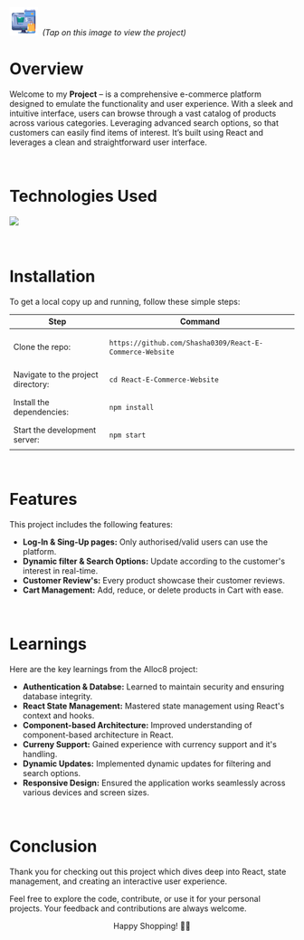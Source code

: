 [<img src="./public/pic/e-commerce_9516939.png" width="50px" alt="github-icon">](https://e-commerce-website-fed4f.web.app/)<em>&nbsp; (Tap on this image to view the project)</em></span>     

# Overview

Welcome to my **Project** – is a comprehensive e-commerce platform designed to emulate the functionality and user experience. With a sleek and intuitive interface, users can browse through a vast catalog of products across various categories. Leveraging advanced search options, so that customers can easily find items of interest. It’s built using React and leverages a clean and straightforward user interface.

<br>

# Technologies Used

<p>
  <a href="https://skillicons.dev">
    <img src="https://skillicons.dev/icons?i=html,css,tailwind,js,react,nodejs,redux,bootstrap,git,github,vscode" />
  </a>
</p>

<br>

# Installation
To get a local copy up and running, follow these simple steps:

<table>
  <thead>
    <tr>
      <th>Step</th>
      <th>Command</th>
    </tr>
  </thead>
  <tbody>
    <tr>
      <td>Clone the repo:</td>
      <td><pre><code>https://github.com/Shasha0309/React-E-Commerce-Website</code></pre></td>
    </tr>
    <tr>
      <td>Navigate to the project directory:</td>
      <td><pre><code>cd React-E-Commerce-Website</code></pre></td>
    </tr>
    <tr>
      <td>Install the dependencies:</td>
      <td><pre><code>npm install</code></pre></td>
    </tr>
    <tr>
      <td>Start the development server:</td>
      <td><pre><code>npm start</code></pre></td>
    </tr>
  </tbody>
</table>

<br>

# Features

This project includes the following features:
<ul>
    <li><strong>Log-In & Sing-Up pages:</strong> Only authorised/valid users can use the platform.</li>
    <li><strong>Dynamic filter & Search Options:</strong> Update according to the customer's interest in real-time.</li>
    <li><strong>Customer Review's:</strong> Every product showcase their customer reviews.</li>
    <li><strong>Cart Management:</strong> Add, reduce, or delete products in Cart with ease.</li>
</ul>

<br>
      

# Learnings

Here are the key learnings from the Alloc8 project:
<ul>
    <li><strong>Authentication & Databse:</strong> Learned to maintain security and ensuring database integrity.</li>
    <li><strong>React State Management:</strong> Mastered state management using React's context and hooks.</li>
    <li><strong>Component-based Architecture:</strong> Improved understanding of component-based architecture in React.</li>
    <li><strong>Curreny Support:</strong> Gained experience with currency support and it's handling.</li>
    <li><strong>Dynamic Updates:</strong> Implemented dynamic updates for filtering and search options.</li>
    <li><strong>Responsive Design:</strong> Ensured the application works seamlessly across various devices and screen sizes.</li>
</ul>

<br>

# Conclusion

Thank you for checking out this project which dives deep into React, state management, and creating an interactive user experience. 

Feel free to explore the code, contribute, or use it for your personal projects. Your feedback and contributions are always welcome.

<p align="center">
  Happy Shopping! 💸🛒
</p>
